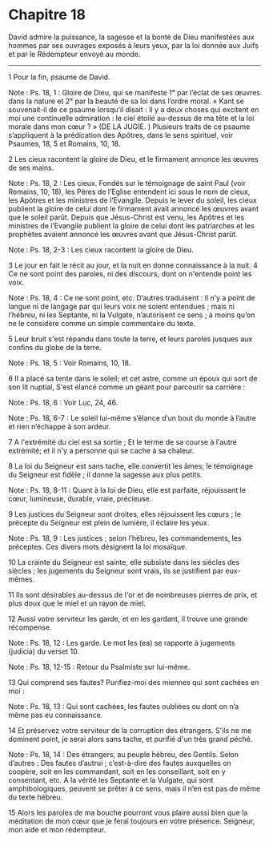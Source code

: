 # Chapitre 18

David admire la puissance, la sagesse et la bonté de Dieu manifestées aux hommes par ses ouvrages exposés à leurs yeux, par la loi donnée aux Juifs et par le Rédempteur envoyé au monde.

***

1 Pour la fin, psaume de David.

<span class="bible-note">Note : </span> Ps. 18, 1 : Gloire de Dieu, qui se manifeste 1° par l’éclat de ses œuvres dans la nature et 2° par la beauté de sa loi dans l’ordre moral. « Kant se souvenait-il de ce psaume lorsqu’il disait : Il y a deux choses qui excitent en moi une continuelle admiration : le ciel étoilé au-dessus de ma tête et la loi morale dans mon cœur ? » (DE LA JUGIE. ) Plusieurs traits de ce psaume s’appliquent à la prédication des Apôtres, dans le sens spirituel, voir Psaumes, 18, 5 et Romains, 10, 18.


2 Les cieux racontent la gloire de Dieu, et le firmament annonce les œuvres de ses mains.

<span class="bible-note">Note : </span> Ps. 18, 2 : Les cieux. Fondés sur le témoignage de saint Paul (voir Romains, 10, 18), les Pères de l’Eglise entendent ici sous le nom de cieux, les Apôtres et les ministres de l’Evangile. Depuis le lever du soleil, les cieux publient la gloire de celui dont le firmament avait annoncé les œuvres avant que le soleil parût. Depuis que Jésus-Christ est venu, les Apôtres et les ministres de l’Evangile publient la gloire de celui dont les patriarches et les prophètes avaient annoncé les œuvres avant que Jésus-Christ parût.

<span class="bible-note">Note : </span> Ps. 18, 2-3 : Les cieux racontent la gloire de Dieu.

3 Le jour en fait le récit au jour, et la nuit en donne connaissance à la nuit. 4 Ce ne sont point des paroles, ni des discours, dont on n'entende point les voix.

<span class="bible-note">Note : </span> Ps. 18, 4 : Ce ne sont point, etc. D’autres traduisent : Il n’y a point de langue ni de langage par qui leurs voix ne soient entendues ; mais ni l’hébreu, ni les Septante, ni la Vulgate, n’autorisent ce sens ; à moins qu’on ne le considère comme un simple commentaire du texte.

5 Leur bruit s'est répandu dans toute la terre, et leurs paroles jusques aux confins du globe de la terre.

<span class="bible-note">Note : </span> Ps. 18, 5 : Voir Romains, 10, 18.


6 Il a placé sa tente dans le soleil; et cet astre, comme un époux qui sort de son lit nuptial, S'est élancé comme un géant pour parcourir sa carrière :

<span class="bible-note">Note : </span> Ps. 18, 6 : Voir Luc, 24, 46.

<span class="bible-note">Note : </span> Ps. 18, 6-7 : Le soleil lui-même s’élance d’un bout du monde à l’autre et rien n’échappe à son ardeur.

7 A l'extrémité du ciel est sa sortie ; Et le terme de sa course à l'autre extrémité; et il n'y a personne qui se cache à sa chaleur.


8 La loi du Seigneur est sans tache, elle convertit les âmes; le témoignage du Seigneur est fidèle ; il donne la sagesse aux plus petits.

<span class="bible-note">Note : </span> Ps. 18, 8-11 : Quant à la loi de Dieu, elle est parfaite, réjouissant le cœur, lumineuse, durable, vraie, précieuse.


9 Les justices du Seigneur sont droites, elles réjouissent les cœurs ; le précepte du Seigneur est plein de lumière, il éclaire les yeux.

<span class="bible-note">Note : </span> Ps. 18, 9 : Les justices ; selon l’hébreu, les commandements, les préceptes. Ces divers mots désignent la loi mosaïque.


10 La crainte du Seigneur est sainte, elle subsiste dans les siècles des siècles ; les jugements du Seigneur sont vrais, ils se justifient par eux-mêmes.


11 Ils sont désirables au-dessus de l'or et de nombreuses pierres de prix, et plus doux que le miel et un rayon de miel.


12 Aussi votre serviteur les garde, et en les gardant, il trouve une grande récompense.

<span class="bible-note">Note : </span> Ps. 18, 12 : Les garde. Le mot les (ea) se rapporte à jugements (judicia) du verset 10.

<span class="bible-note">Note : </span> Ps. 18, 12-15 : Retour du Psalmiste sur lui-même.

13 Qui comprend ses fautes? Purifiez-moi des miennes qui sont cachées en moi :

<span class="bible-note">Note : </span> Ps. 18, 13 : Qui sont cachées, les fautes oubliées ou dont on n’a même pas eu connaissance.


14 Et préservez votre serviteur de la corruption des étrangers. S'ils ne me dominent point, je serai alors sans tache, et purifié d'un très grand péché.

<span class="bible-note">Note : </span> Ps. 18, 14 : Des étrangers, au peuple hébreu, des Gentils. Selon d’autres : Des fautes d’autrui ; c’est-à-dire des fautes auxquelles on coopère, soit en les commandant, soit en les conseillant, soit en y consentant, etc. A la vérité les Septante et la Vulgate, qui sont amphibologiques, peuvent se prêter à ce sens, mais il n’en est pas de même du texte hébreu.


15 Alors les paroles de ma bouche pourront vous plaire aussi bien que la méditation de mon cœur que je ferai toujours en votre présence. Seigneur, mon aide et mon rédempteur.


